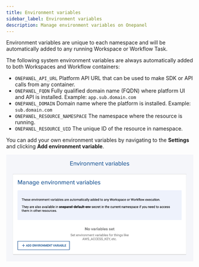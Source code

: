 ```yaml
---
title: Environment variables
sidebar_label: Environment variables
description: Manage environment variables on Onepanel
---
```


Environment variables are unique to each namespace and will be automatically added to any running Workspace or Workflow Task.

The following system environment variables are always automatically added to both Workspaces and Workflow containers:

- `ONEPANEL_API_URL` Platform API URL that can be used to make SDK or API calls from any container.
- `ONEPANEL_FQDN` Fully qualified domain name (FQDN) where platform UI and API is installed. Example: `app.sub.domain.com`
- `ONEPANEL_DOMAIN` Domain name where the platform is installed. Example: `sub.domain.com`
- `ONEPANEL_RESOURCE_NAMESPACE` The namespace where the resource is running.
- `ONEPANEL_RESOURCE_UID` The unique ID of the resource in namespace.

You can add your own environment variables by navigating to the **Settings** and clicking **Add environment variable**.

![](../../../static/img/environment-variables-155310.png)